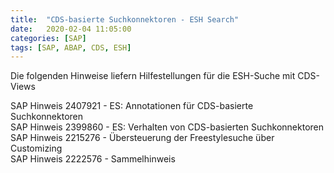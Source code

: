```yaml
---
title:  "CDS-basierte Suchkonnektoren - ESH Search"
date:   2020-02-04 11:05:00
categories: [SAP]
tags: [SAP, ABAP, CDS, ESH]
---
```


Die folgenden Hinweise liefern Hilfestellungen für die ESH-Suche mit CDS-Views

SAP Hinweis 2407921 - ES: Annotationen für CDS-basierte Suchkonnektoren <br>
SAP Hinweis 2399860 - ES: Verhalten von CDS-basierten Suchkonnektoren <br>
SAP Hinweis 2215276 - Übersteuerung der Freestylesuche über Customizing <br>
SAP Hinweis 2222576 - Sammelhinweis
